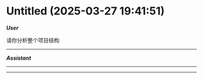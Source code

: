 <!-- Generated by SpecStory -->

# Untitled (2025-03-27 19:41:51)

_**User**_

请你分析整个项目结构

---

_**Assistant**_



---



---

